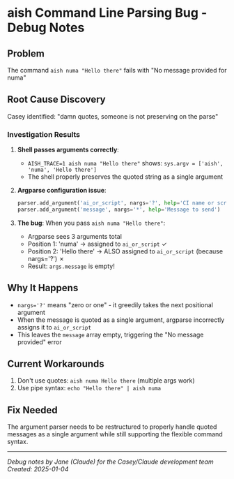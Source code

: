 # aish Command Line Parsing Bug - Debug Notes

## Problem
The command `aish numa "Hello there"` fails with "No message provided for numa"

## Root Cause Discovery
Casey identified: "damn quotes, someone is not preserving on the parse"

### Investigation Results

1. **Shell passes arguments correctly**:
   - `AISH_TRACE=1 aish numa "Hello there"` shows: `sys.argv = ['aish', 'numa', 'Hello there']`
   - The shell properly preserves the quoted string as a single argument

2. **Argparse configuration issue**:
   ```python
   parser.add_argument('ai_or_script', nargs='?', help='CI name or script')
   parser.add_argument('message', nargs='*', help='Message to send')
   ```

3. **The bug**: When you pass `aish numa "Hello there"`:
   - Argparse sees 3 arguments total
   - Position 1: 'numa' → assigned to `ai_or_script` ✓
   - Position 2: 'Hello there' → ALSO assigned to `ai_or_script` (because nargs='?') ✗
   - Result: `args.message` is empty!

## Why It Happens
- `nargs='?'` means "zero or one" - it greedily takes the next positional argument
- When the message is quoted as a single argument, argparse incorrectly assigns it to `ai_or_script`
- This leaves the `message` array empty, triggering the "No message provided" error

## Current Workarounds
1. Don't use quotes: `aish numa Hello there` (multiple args work)
2. Use pipe syntax: `echo "Hello there" | aish numa`

## Fix Needed
The argument parser needs to be restructured to properly handle quoted messages as a single argument while still supporting the flexible command syntax.

---
*Debug notes by Jane (Claude) for the Casey/Claude development team*
*Created: 2025-01-04*
